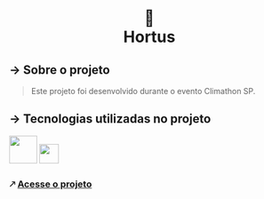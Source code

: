 <h1 align="center">
🌳 <br>
 Hortus
</h1>

## → Sobre o projeto

> Este projeto foi desenvolvido durante o evento Climathon SP. 

## → Tecnologias utilizadas no projeto 

<img src="https://upload.wikimedia.org/wikipedia/commons/thumb/6/61/HTML5_logo_and_wordmark.svg/800px-HTML5_logo_and_wordmark.svg.png" width="50pm"></img>
<img src="https://wikiimg.tojsiabtv.com/wikipedia/commons/thumb/d/d5/CSS3_logo_and_wordmark.svg/1200px-CSS3_logo_and_wordmark.svg.png" width="35pm"></img>

### 🡕 [Acesse o projeto](https://giiovanaa.github.io/hortus/)
